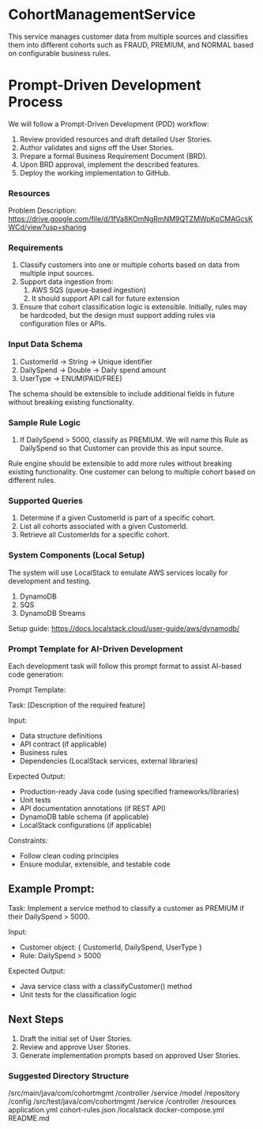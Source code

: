 # CohortManagementService
This service manages customer data from multiple sources and classifies them into different cohorts such as FRAUD, PREMIUM, and NORMAL based on configurable business rules.

# Prompt-Driven Development Process
We will follow a Prompt-Driven Development (PDD) workflow:

1. Review provided resources and draft detailed User Stories.
2. Author validates and signs off the User Stories.
3. Prepare a formal Business Requirement Document (BRD).
4. Upon BRD approval, implement the described features.
5. Deploy the working implementation to GitHub.

### Resources
Problem Description:  https://drive.google.com/file/d/1fVa8KOmNgRmNM9QTZMWpKpCMAGcsKWCd/view?usp=sharing

### Requirements
1. Classify customers into one or multiple cohorts based on data from multiple input sources.
2.  Support data ingestion from:
     1) AWS SQS (queue-based ingestion)
     2) It should support API call for future extension
3. Ensure that cohort classification logic is extensible. Initially, rules may be hardcoded, but the design must support adding rules via configuration files or APIs.


### Input Data Schema
1. CustomerId -> String -> Unique identifier
2. DailySpend -> Double -> Daily spend amount
3. UserType -> ENUM(PAID/FREE)

The schema should be extensible to include additional fields in future without breaking existing functionality.

### Sample Rule Logic
1. If DailySpend > 5000, classify as PREMIUM. We will name this Rule as DailySpend so that Customer can provide this as input source.

Rule engine should be extensible to add more rules without breaking existing functionality. One customer can belong to multiple cohort based on different rules.

### Supported Queries
1. Determine if a given CustomerId is part of a specific cohort.
2. List all cohorts associated with a given CustomerId.
3. Retrieve all CustomerIds for a specific cohort.


### System Components (Local Setup)
The system will use LocalStack to emulate AWS services locally for development and testing.
1. DynamoDB
2. SQS
3. DynamoDB Streams

Setup guide: https://docs.localstack.cloud/user-guide/aws/dynamodb/ 

### Prompt Template for AI-Driven Development
Each development task will follow this prompt format to assist AI-based code generation:

Prompt Template:

Task: [Description of the required feature]

Input:
- Data structure definitions
- API contract (if applicable)
- Business rules
- Dependencies (LocalStack services, external libraries)

Expected Output:
- Production-ready Java code (using specified frameworks/libraries)
- Unit tests
- API documentation annotations (if REST API)
- DynamoDB table schema (if applicable)
- LocalStack configurations (if applicable)

Constraints:
- Follow clean coding principles
- Ensure modular, extensible, and testable code

## Example Prompt:
Task: Implement a service method to classify a customer as PREMIUM if their DailySpend > 5000.

Input:
- Customer object: { CustomerId, DailySpend, UserType }
- Rule: DailySpend > 5000

Expected Output:
- Java service class with a classifyCustomer() method
- Unit tests for the classification logic

## Next Steps
1. Draft the initial set of User Stories.
2. Review and approve User Stories.
3. Generate implementation prompts based on approved User Stories.


### Suggested Directory Structure
/src/main/java/com/cohortmgmt
    /controller
    /service
    /model
    /repository
    /config
/src/test/java/com/cohortmgmt
    /service
    /controller
/resources
    application.yml
    cohort-rules.json
/localstack
    docker-compose.yml
README.md
